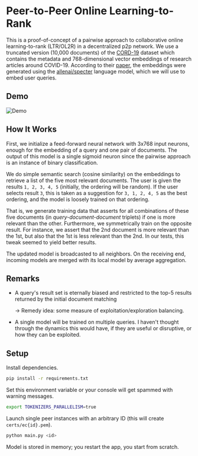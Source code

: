 # Peer-to-Peer Online Learning-to-Rank

This is a proof-of-concept of a pairwise approach to collaborative online learning-to-rank (LTR/OL2R) in a decentralized p2p network.
We use a truncated version (10,000 documents) of the [CORD-19](https://www.kaggle.com/datasets/allen-institute-for-ai/CORD-19-research-challenge) dataset
which contains the metadata and 768-dimensional vector embeddings of research articles around COVID-19.
According to their [paper](https://arxiv.org/pdf/2004.10706.pdf), the embeddings were generated using the [allenai/specter](https://huggingface.co/allenai/specter) language model, which we will use to embed user queries.

## Demo

![Demo](https://user-images.githubusercontent.com/22933507/242871112-09c69e44-db0f-4035-be84-4af59b4aac96.gif)

## How It Works

First, we initialize a feed-forward neural network with 3x768 input neurons, enough for the embedding of a query and one pair of documents.
The output of this model is a single sigmoid neuron since the pairwise approach is an instance of binary classification.

We do simple semantic search (cosine similarity) on the embeddings to retrieve a list of the five most relevant documents.
The user is given the results `1, 2, 3, 4, 5` (initially, the ordering will be random).
If the user selects result `3`, this is taken as a suggestion for `3, 1, 2, 4, 5` as the best ordering, and the model is loosely trained on that ordering.

That is, we generate training data that asserts for all combinations of these five documents (in _query-document-document_ triplets) if one is more relevant than the other.
Furthermore, we symmetrically train on the opposite result.
For instance, we assert that the 2nd document is more relevant than the 1st, but also that the 1st is less relevant than the 2nd.
In our tests, this tweak seemed to yield better results.

The updated model is broadcasted to all neighbors.
On the receiving end, incoming models are merged with its local model by average aggregation.

## Remarks

- A query's result set is eternally biased and restricted to the top-5 results returned by the initial document matching

  → Remedy idea: some measure of exploitation/exploration balancing.
- A single model will be trained on multiple queries. I haven't thought through the dynamics this would have, if they are useful or disruptive, or how they can be exploited.

## Setup

Install dependencies.

```bash
pip install -r requirements.txt
```

Set this environment variable or your console will get spammed with warning messages.

```bash
export TOKENIZERS_PARALLELISM=true
```

Launch single peer instances with an arbitrary ID (this will create `certs/ec{id}.pem`).

```bash
python main.py <id>
```

Model is stored in memory; you restart the app, you start from scratch.
